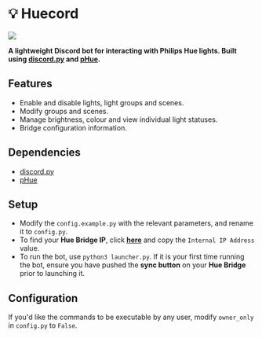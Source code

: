 # 💡 Huecord

<p align="left">
    <img src="https://img.shields.io/github/last-commit/venoras/Huecord">
</p>

**A lightweight Discord bot for interacting with Philips Hue lights. Built using [discord.py](https://github.com/Rapptz/discord.py) and [pHue](https://github.com/studioimaginaire/phue).**

## Features

- Enable and disable lights, light groups and scenes.
- Modify groups and scenes.
- Manage brightness, colour and view individual light statuses.
- Bridge configuration information.

## Dependencies

- [discord.py](https://github.com/Rapptz/discord.py)
- [pHue](https://github.com/studioimaginaire/phue)

## Setup

- Modify the `config.example.py` with the relevant parameters, and rename it to `config.py`.
- To find your **Hue Bridge IP**, click **[here](https://discovery.meethue.com)** and copy the `Internal IP Address` value.
- To run the bot, use `python3 launcher.py`. If it is your first time running the bot, ensure you have pushed the **sync button** on your **Hue Bridge** prior to launching it.

## Configuration

If you'd like the commands to be executable by any user, modify `owner_only` in `config.py` to `False`.
